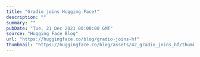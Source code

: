 ```yaml
---
title: "Gradio joins Hugging Face!"
description: ""
summary: ""
pubDate: "Tue, 21 Dec 2021 00:00:00 GMT"
source: "Hugging Face Blog"
url: "https://huggingface.co/blog/gradio-joins-hf"
thumbnail: "https://huggingface.co/blog/assets/42_gradio_joins_hf/thumbnail.png"
---
```


